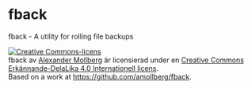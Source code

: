 # fback
fback - A utility for rolling file backups


<a rel="license" href="http://creativecommons.org/licenses/by-sa/4.0/"><img alt="Creative Commons-licens" style="border-width:0" src="https://i.creativecommons.org/l/by-sa/4.0/88x31.png" /></a><br /><span xmlns:dct="http://purl.org/dc/terms/" property="dct:title">fback</span> av <a xmlns:cc="http://creativecommons.org/ns#" href="https://github.com/amollberg/fback" property="cc:attributionName" rel="cc:attributionURL">Alexander Mollberg</a> är licensierad under en <a rel="license" href="http://creativecommons.org/licenses/by-sa/4.0/">Creative Commons Erkännande-DelaLika 4.0 Internationell licens</a>.<br />Based on a work at <a xmlns:dct="http://purl.org/dc/terms/" href="https://github.com/amollberg/fback" rel="dct:source">https://github.com/amollberg/fback</a>.
